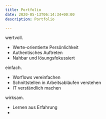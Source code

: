 ```yaml
---
title: Portfolio
date: 2020-05-13T06:14:34+00:00
description: Portfolio

---
```

wertvoll.

* Werte-orientierte Persönlichkeit
* Authentisches Auftreten
* Nahbar und lösungsfokussiert

einfach.

* Worflows vereinfachen
* Schnittstellen in Arbeitsabläufen verstehen
* IT verständlich machen

wirksam.

* Lernen aus Erfahrung
* 